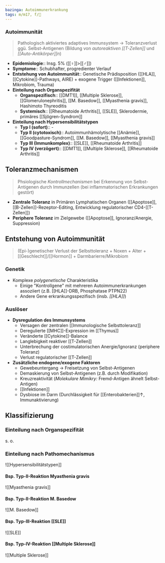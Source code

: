 ```yaml
---
bazinga: Autoimmunerkrankung
tags: m/m17, f/💉
---
```

### Autoimmunität 
> Pathologisch aktiviertes adaptives Immunsystem → Toleranzverlust ggü. Selbst-Antigenen (Bildung von *autoreaktiven [[T-Zellen]]* und *[[Auto-Antikörper]]n*)
- **Epidemiologie**:: Insg. 5% ([[♀]]>[[♂]])
- **Symptome**:: Schubhafter, progredienter Verlauf
- **Entstehung von Autoimmunität**:: Genetische Prädisposition ([[HLA]], [[Cytokine]]-Pathways, AIRE) + exogene Trigger ([[Infektionen]], Mikrobiom, Trauma)
- **Einteilung nach Organspezifität**
	- **Organspezifisch**:: [[DMT1]], [[Multiple Sklerose]], [[Glomerulonephritis]], [[M. Basedow]], [[Myasthenia gravis]], Hashimoto Thyreoditis
	- **Systemisch**:: [[Rheumatoide Arthritis]], [[SLE]], Sklerodermie, primäres [[Sjögren-Syndrom]]
- **Einteilung nach Hypersensibilitätstypen**
	- **Typ I (sofort)**:: -
	- **Typ II (cytotoxisch)**:: Autoimmunhämolytische [[Anämie]], [[Goodpasture-Syndrom]], [[M. Basedow]], [[Myasthenia gravis]]
	- **Typ III (Immunkomplex)**:: [[SLE]], [[Rheumatoide Arthritis]]
	- **Typ IV (verzögert)**:: [[DMT1]], [[Multiple Sklerose]], [[Rheumatoide Arthritis]]

## Toleranzmechanismen
> Phsiologische *Kontrollmechanismen* bei Erkennung von Selbst-Antigenen durch Immunzellen (bei inflammatorischen Erkrankungen gestört)
- **Zentrale Toleranz** in Primären Lymphatischen Organen ([[Apoptose]], [[B-Zellen]]-Rezeptor-Editing, Entwicklung regulatorischer CD4-[[T-Zellen]])
- **Periphere Toleranz** im Zielgewebe ([[Apoptose]], Ignoranz/Anergie, Suppression)

## Entstehung von Autoimmunität
> (Epi-)genetischer Verlust der Selbsttoleranz + Noxen + Alter + [[Geschlecht]]/[[Hormon]] + Darmbarierre/Mikrobiom
### Genetik
- Komplexe *polygenetische* Charakteristika
	- Einige "Kontrollgene" mit mehreren Autoimmunerkrankungen assoziiert (z.B. [[HLA]]-DRB, Phosphatase PTPN22)
	- Andere Gene erkrankungsspezifisch (insb. *[[HLA]]*)
### Auslöser
- **Dysregulation des Immunsystems**
	- Versagen der zentralen [[Immunologische Selbsttoleranz]]
	- Deregulierte [[MHC]]-Expression im [[Thymus]]
	- Veränderte [[Cytokine]]-Balance
	- Langlebigkeit reaktiver [[T-Zellen]]
	- Unterbrechung der costimulatorischen Anergie/Ignoranz (periphere Toleranz)
	- Verlust regulatorischer [[T-Zellen]]
- **Zusätzliche endogene/exogene Faktoren**
	- Gewebeuntergang → Freisetzung von Selbst-Antigenen
	- Demaskierung von Selbst-Antigenen (z.B. durch Modifikation)
	- Kreuzreaktivität (*Molekulare Mimikry:* Fremd-Antigen ähnelt Selbst-Antigen)
	- [[Infektionen]]
	- Dysbiose im Darm (Durchlässigkeit für [[Enterobakterien]]↑, Immunaktivierung)

## Klassifizierung
### Einteilung nach Organspezifität
s. o.
### Einteilung nach Pathomechanismus
![[Hypersensibilitätstypen]]

#### Bsp. Typ-II-Reaktion Myasthenia gravis
![[Myasthenia gravis]]

#### Bsp. Typ-II-Reaktion M. Basedow
![[M. Basedow]]

#### Bsp. Typ-III-Reaktion [[SLE]]
![[SLE]]

#### Bsp. Typ-IV-Reaktion [[Multiple Sklerose]]
![[Multiple Sklerose]]